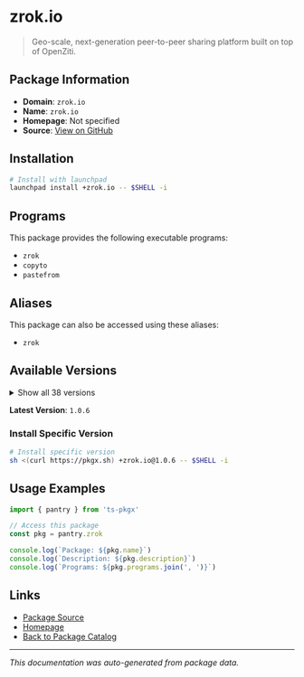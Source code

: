 # zrok.io

> Geo-scale, next-generation peer-to-peer sharing platform built on top of OpenZiti.

## Package Information

- **Domain**: `zrok.io`
- **Name**: `zrok.io`
- **Homepage**: Not specified
- **Source**: [View on GitHub](https://github.com/pkgxdev/pantry/tree/main/projects/zrok.io/package.yml)

## Installation

```bash
# Install with launchpad
launchpad install +zrok.io -- $SHELL -i
```

## Programs

This package provides the following executable programs:

- `zrok`
- `copyto`
- `pastefrom`

## Aliases

This package can also be accessed using these aliases:

- `zrok`

## Available Versions

<details>
<summary>Show all 38 versions</summary>

- `1.0.6`, `1.0.5`, `1.0.4`, `1.0.3`, `1.0.2`
- `1.0.1`, `1.0.0`, `0.4.49`, `0.4.48`, `0.4.47`
- `0.4.46`, `0.4.45`, `0.4.44`, `0.4.42`, `0.4.41`
- `0.4.40`, `0.4.39`, `0.4.38`, `0.4.37`, `0.4.36`
- `0.4.35`, `0.4.34`, `0.4.33`, `0.4.32`, `0.4.31`
- `0.4.30`, `0.4.29`, `0.4.27`, `0.4.26`, `0.4.25`
- `0.4.24`, `0.4.23`, `0.4.22`, `0.4.20`, `0.4.19`
- `0.4.18`, `0.4.17`, `0.4.16`

</details>

**Latest Version**: `1.0.6`

### Install Specific Version

```bash
# Install specific version
sh <(curl https://pkgx.sh) +zrok.io@1.0.6 -- $SHELL -i
```

## Usage Examples

```typescript
import { pantry } from 'ts-pkgx'

// Access this package
const pkg = pantry.zrok

console.log(`Package: ${pkg.name}`)
console.log(`Description: ${pkg.description}`)
console.log(`Programs: ${pkg.programs.join(', ')}`)
```

## Links

- [Package Source](https://github.com/pkgxdev/pantry/tree/main/projects/zrok.io/package.yml)
- [Homepage](#)
- [Back to Package Catalog](../package-catalog.md)

---

*This documentation was auto-generated from package data.*
